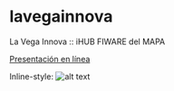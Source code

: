 # lavegainnova
La Vega Innova :: iHUB FIWARE del MAPA

[Presentación en línea](http://tiny.cc/0iofvz)

Inline-style: 
![alt text](https://github.com/jcheca/lavegainnova/blob/main/lavegaFormacion.png "LaVega Innova Formación")
